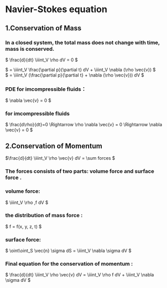 # Navier-Stokes equation

## 1.Conservation of Mass

### In a closed system, the total mass does not change with time, mass is conserved. <br>

$ \frac{d}{dt} \iiint_V \rho dV = 0 $

$ = \iiint_V \frac{\partial p}{\partial t} dV + \iiint_V \nabla (\rho \vec{v}) $ <br>
$ = \iiint_V (\frac{\partial p}{\partial t} + \nabla (\rho \vec{v})) dV $

### PDE for imcompressible fluids：<br>

$ \nabla \vec{v} = 0 $ <br>

### for imcompressible fluids

$ \frac{d\rho}{dt}=0 \Rightarrow \rho \nabla \vec{v} = 0 \Rightarrow  \nabla \vec{v} = 0 $

## 2.Conservation of Momentum

$\frac{d}{dt} \iiint_V \rho \vec{v} dV = \sum forces $


 ### The forces consists of two parts: volume force and surface force .

### volume force:<br>

$ \iiint_V \rho \,f dV $ <br>

### the distribution of mass force :<br>

$ f = f(x, y, z, t) $


### surface force:<br>

$ \oint\oint_S \vec{n} \sigma dS = \iiint_V \nabla \sigma dV $<br>


### Final equation for the conservation of momentum :<br>

$ \frac{d}{dt} \iiint_V \rho \vec{v} dV = \iiint_V \rho f dV + \iiint_V \nabla \sigma dV $



